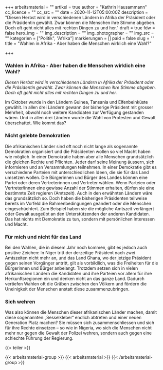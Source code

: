 +++
arbeitsmaterial = ""
artikel = true
author = "Kathrin Hausammann"
cc_licence = ""
cc_src = ""
date = 2020-11-12T05:00:00Z
description = "Diesen Herbst wird in verschiedenen Ländern in Afrika der Präsident oder die Präsidentin gewählt. Zwar können die Menschen ihre Stimme abgeben. Doch oft geht nicht alles mit rechten Dingen zu und her."
draft = true
fdw = false
hero_img = ""
img_description = ""
img_photographer = ""
img_src = ""
kategorien = ["Politik", "Afrika"]
markierungen = []
paid = false
slug = ""
title = "Wahlen in Afrika - Aber haben die Menschen wirklich eine Wahl?"

+++
### Wahlen in Afrika - Aber haben die Menschen wirklich eine Wahl?

_Diesen Herbst wird in verschiedenen Ländern in Afrika der Präsident oder die Präsidentin gewählt. Zwar können die Menschen ihre Stimme abgeben. Doch oft geht nicht alles mit rechten Dingen zu und her._

Im Oktober wurde in den Ländern Guinea, Tansania und Elfenbeinküste gewählt. In allen drei Ländern gewann der bisherige Präsident mit grosser Mehrheit, obwohl noch weitere Kandidaten zur Verfügung gestanden wären. Und in allen drei Ländern wurde die Wahl von Protesten und Gewalt überschattet. Wie kommt das?

### Nicht gelebte Demokratien

Die afrikanischen Länder sind oft noch nicht lange als sogenannte Demokratien organisiert und die Präsidenten wollen so viel Macht haben wie möglich. In einer Demokratie haben aber alle Menschen grundsätzlich die gleichen Rechte und Pflichten. Jeder darf seine Meinung äussern, sich informieren und an Versammlungen teilnehmen. In einer Demokratie gibt es verschiedene Parteien mit unterschiedlichen Ideen, die sie für das Land umsetzen wollen. Die Bürgerinnen und Bürger des Landes können eine Partei oder deren Vertreterinnen und Vertreter wählen. Wenn Parteien oder Vertreter/innen eine gewisse Anzahl der Stimmen erhalten, dürfen sie eine bestimmte Zeit regieren (Amtszeit). Auch in den erwähnten Ländern wäre das grundsätzlich so. Doch haben die bisherigen Präsidenten teilweise bereits im Vorfeld die Rahmenbedingungen geändert oder die Menschen eingeschüchtert. Zum Beispiel haben sie die mögliche Amtszeit verlängert oder Gewalt ausgeübt an den Unterstützenden der anderen Kandidaten. Das hat nichts mit Demokratie zu tun, sondern mit persönlichen Interessen und Macht.

### Für mich und nicht für das Land

Bei den Wahlen, die in diesem Jahr noch kommen, gibt es jedoch auch positive Zeichen: In Niger tritt der derzeitige Präsident nach zwei Amtszeiten nicht mehr an, und das Land Ghana, wo der jetzige Präsident gegen seinen Vorgänger antritt, gilt als vorbildlich, was die Freiheiten für die Bürgerinnen und Bürger anbelangt. Trotzdem setzen sich in vielen afrikanischen Ländern die Kandidaten und ihre Parteien vor allem für ihre Herkunftsregionen ein und denken nicht an das ganze Land. Dadurch vertiefen Wahlen oft die Gräben zwischen den Völkern und fördern die Uneinigkeit der Menschen anstatt diese zusammenzubringen.

### Sich wehren

Was also können die Menschen dieser afrikanischen Länder machen, damit diese sogenannten „Sesselkleber“ endlich abtreten und einer neuen Generation Platz machen? Sie müssen sich zusammenschliessen und sich für ihre Rechte einsetzen – so wie in Nigeria, wo sich die Menschen nicht mehr nur gegen die Gewalt der Polizei wehren, sondern auch gegen eine schlechte Führung der Regierung.

{{< teiler >}}

{{< arbeitsmaterial-group >}}
{{< arbeitsmaterial >}}
{{< /arbeitsmaterial-group >}}